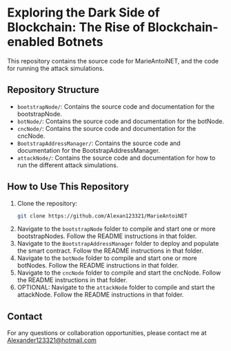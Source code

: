 # Exploring the Dark Side of Blockchain: The Rise of Blockchain-enabled Botnets

This repository contains the source code for MarieAntoiNET, and the code for running the attack simulations.

## Repository Structure

- `bootstrapNode/`: Contains the source code and documentation for the bootstrapNode.
- `botNode/`: Contains the source code and documentation for the botNode.
- `cncNode/`: Contains the source code and documentation for the cncNode.
- `BootstrapAddressManager/`: Contains the source code and documentation for the BootstrapAddressManager.
- `attackNode/`: Contains the source code and documentation for how to run the different attack simulations.

## How to Use This Repository

1. Clone the repository:
    ```bash
    git clone https://github.com/Alexan123321/MarieAntoiNET
    ```
2. Navigate to the `bootstrapNode` folder to compile and start one or more bootstrapNodes. Follow the README instructions in that folder.
3. Navigate to the `BootstrapAddressManager` folder to deploy and populate the smart contract. Follow the README instructions in that folder.
4. Navigate to the `botNode` folder to compile and start one or more botNodes. Follow the README instructions in that folder.
5. Navigate to the `cncNode` folder to compile and start the cncNode. Follow the README instructions in that folder.
6. OPTIONAL: Navigate to the `attackNode` folder to compile and start the attackNode. Follow the README instructions in that folder.

## Contact

For any questions or collaboration opportunities, please contact me at Alexander123321@hotmail.com
